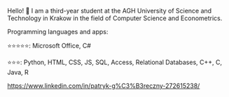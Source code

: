 Hello! 👋
I am a third-year student at the AGH University of Science and Technology in Krakow in the field of Computer Science and Econometrics. 

Programming languages and apps:

⭐⭐⭐⭐⭐: Microsoft Office, C#

⭐⭐⭐: Python, HTML, CSS, JS, SQL, Access, Relational Databases, C++, C, Java, R


https://www.linkedin.com/in/patryk-g%C3%B3reczny-272615238/
